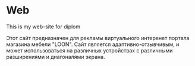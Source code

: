 # Web
This is my web-site for diplom

Этот сайт предназначен для рекламы виртуального интеренет портала магазина мебели "LOON". Сайт является адаптивно-отзывчивым, 
и может использоваться на различных устройствах с различными разширениями и диагоналями экрана.
